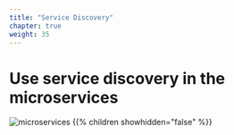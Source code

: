 ```yaml
---
title: "Service Discovery"
chapter: true
weight: 35
---
```


# Use service discovery in the microservices

![microservices](/images/crystal.svg)
{{% children showhidden="false" %}}
